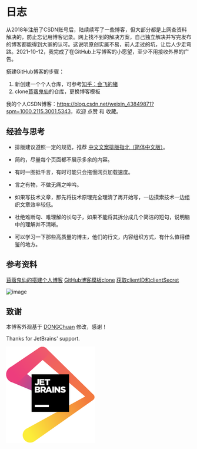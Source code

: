 # 日志
从2018年注册了CSDN账号后，陆续续写了一些博客，但大部分都是上网查资料解决的，防止忘记用博客记录。网上找不到的解决方案，自己独立解决并写完发布的博客都能得到大家的认可。这说明原创实属不易，前人走过的坑，让后人少走弯路。2021-10-12，我完成了在GitHub上写博客的小愿望，至少不用接收外界的广告。

搭建GitHub博客的步骤：
1. 新创建一个个人仓库，可参考[知乎：会飞的猪](https://zhuanlan.zhihu.com/p/28321740)
2. clone[苜蓿鬼仙](https://github.com/jijiucheng/jijiucheng.github.io)的仓库，更换博客模板


我的个人CSDN博客：<https://blog.csdn.net/weixin_43849871?spm=1000.2115.3001.5343>，欢迎 点赞 和 收藏。


## 经验与思考

* 排版建议遵照一定的规范，推荐 [中文文案排版指北（简体中文版）][1]。

* 简约，尽量每个页面都不展示多余的内容。

* 有时一图抵千言，有时可能只会拖慢网页加载速度。

* 言之有物，不做无痛之呻吟。

* 如果写技术文章，那先将技术原理完全理清了再开始写，一边摸索技术一边组织文章效率较低。

* 杜绝难断句、难理解的长句子，如果不能将其拆分成几个简洁的短句，说明脑中的理解并不清晰。

* 可以学习一下那些高质量的博主，他们的行文，内容组织方式，有什么值得借鉴的地方。


## 参考资料
[苜蓿鬼仙的搭建个人博客](https://juejin.cn/post/6844904135033110541)
[GitHub博客模板clone](https://github.com/jijiucheng/jijiucheng.github.io)
[获取clientID和clientSecret](https://github.com/settings/developers)

![image](https://user-images.githubusercontent.com/44183747/136946464-fed4dda8-26e2-43e9-aff0-736ecbdafef8.png)


## 致谢

本博客外观基于 [DONGChuan](https://dongchuan.github.io) 修改，感谢！

Thanks for JetBrains' support.

<a href="https://www.jetbrains.com/?from=mzlogin.github.io"><img src="./assets/images/jetbrains.svg"/></a>

[1]: https://github.com/mzlogin/chinese-copywriting-guidelines
[2]: https://help.github.com/articles/setting-up-your-pages-site-locally-with-jekyll/
[3]: https://github.com/mzlogin/mzlogin.github.io/issues/2

